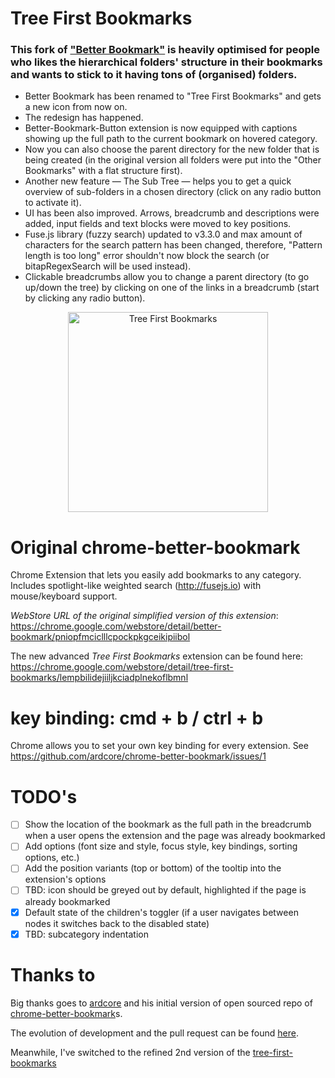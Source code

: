 # Tree First Bookmarks

### This fork of <a href="https://github.com/ardcore/chrome-better-bookmark">"Better Bookmark"</a> is heavily optimised for people who likes the hierarchical folders' structure in their bookmarks and wants to stick to it having tons of (organised) folders.

- Better Bookmark has been renamed to "Tree First Bookmarks" and gets a new icon from now on.
- The redesign has happened.
- Better-Bookmark-Button extension is now equipped with captions showing up the full path to the current bookmark on hovered category.
- Now you can also choose the parent directory for the new folder that is being created (in the original version all folders were put into the "Other Bookmarks" with a flat structure first).
- Another new feature — The Sub Tree — helps you to get a quick overview of sub-folders in a chosen directory (click on any radio button to activate it).
- UI has been also improved. Arrows, breadcrumb and descriptions were added, input fields and text blocks were moved to key positions.
- Fuse.js library (fuzzy search) updated to v3.3.0 and max amount of characters for the search pattern has been changed, therefore, "Pattern length is too long" error shouldn't now block the search (or bitapRegexSearch will be used instead).
- Clickable breadcrumbs allow you to change a parent directory (to go up/down the tree) by clicking on one of the links in a breadcrumb (start by clicking any radio button).

<p align="center"><img width="320" src="https://raw.githubusercontent.com/galakhov/tree-first-bookmarks/master/screenshot.png" title="Tree First Bookmarks" alt="Tree First Bookmarks"></p>

# Original chrome-better-bookmark

Chrome Extension that lets you easily add bookmarks to any category. Includes spotlight-like weighted search (http://fusejs.io) with mouse/keyboard support.

_WebStore URL of the original simplified version of this extension_: https://chrome.google.com/webstore/detail/better-bookmark/pniopfmciclllcpockpkgceikipiibol

The new advanced _Tree First Bookmarks_ extension can be found here: https://chrome.google.com/webstore/detail/tree-first-bookmarks/lempbilidejiiljkciadplnekoflbmnl

# key binding: cmd + b / ctrl + b

Chrome allows you to set your own key binding for every extension. See https://github.com/ardcore/chrome-better-bookmark/issues/1

# TODO's

- [ ] Show the location of the bookmark as the full path in the breadcrumb when a user opens the extension and the page was already bookmarked
- [ ] Add options (font size and style, focus style, key bindings, sorting options, etc.)
- [ ] Add the position variants (top or bottom) of the tooltip into the extension's options
- [ ] TBD: icon should be greyed out by default, highlighted if the page is already bookmarked
- [x] Default state of the children's toggler (if a user navigates between nodes it switches back to the disabled state)
- [x] TBD: subcategory indentation

# Thanks to

Big thanks goes to [ardcore](https://github.com/ardcore) and his initial version of open sourced repo of [chrome-better-bookmark](https://github.com/ardcore/chrome-better-bookmark)s.

The evolution of development and the pull request can be found [here](https://github.com/ardcore/chrome-better-bookmark/pull/6).

Meanwhile, I've switched to the refined 2nd version of the [tree-first-bookmarks](https://github.com/galakhov/tree-first-bookmarks-v2)
